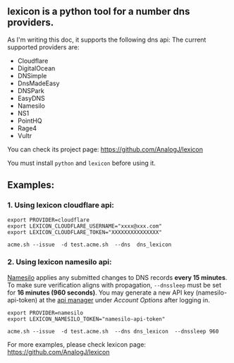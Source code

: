 ## lexicon is a python tool for a number dns providers.

As I'm writing this doc, it supports the following dns api:
The current supported providers are:

* Cloudflare
* DigitalOcean
* DNSimple
* DnsMadeEasy
* DNSPark
* EasyDNS
* Namesilo
* NS1
* PointHQ
* Rage4
* Vultr


You can check its project page: https://github.com/AnalogJ/lexicon

You must install `python` and `lexicon` before using it.

## Examples:
### 1. Using lexicon cloudflare api:
```
export PROVIDER=cloudflare
export LEXICON_CLOUDFLARE_USERNAME="xxxx@xxx.com"
export LEXICON_CLOUDFLARE_TOKEN="XXXXXXXXXXXXXXX"

acme.sh --issue  -d test.acme.sh  --dns  dns_lexicon
```

### 2. Using lexicon namesilo api:

[Namesilo](https://www.namesilo.com/) applies any submitted changes to DNS records **every 15 minutes**.  To make sure verification aligns with propagation, `--dnssleep` must be set for **16 minutes (960 seconds)**.  You may generate a new API key (namesilo-api-token) at the [api manager](https://www.namesilo.com/account_api.php) under *Account Options* after logging in.

```
export PROVIDER=namesilo
export LEXICON_NAMESILO_TOKEN="namesilo-api-token"

acme.sh --issue  -d test.acme.sh  --dns dns_lexicon  --dnssleep 960
```


For more examples, please check lexicon page: https://github.com/AnalogJ/lexicon



